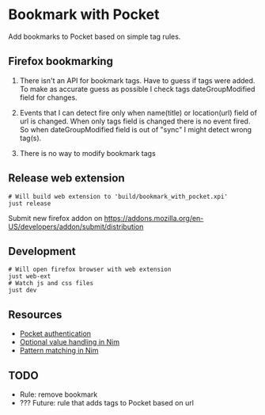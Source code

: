 # Bookmark with Pocket
Add bookmarks to Pocket based on simple tag rules.


## Firefox bookmarking
1) There isn't an API for bookmark tags. Have to guess if tags were added. To make
as accurate guess as possible I check tags dateGroupModified field for changes.

2) Events that I can detect fire only when name(title) or location(url) field of url
is changed. When only tags field is changed there is no event fired.
So when dateGroupModified field is out of "sync" I might detect wrong tag(s).

3) There is no way to modify bookmark tags


## Release web extension
```
# Will build web extension to 'build/bookmark_with_pocket.xpi'
just release
```
Submit new firefox addon on https://addons.mozilla.org/en-US/developers/addon/submit/distribution


## Development
```
# Will open firefox browser with web extension
just web-ext
# Watch js and css files
just dev
```

## Resources
- [Pocket authentication](https://blog.wilgucki.pl/oauth-authentication-without-browser/)
- [Optional value handling in Nim](https://peterme.net/optional-value-handling-in-nim.html)
- [Pattern matching in Nim](https://nim-lang.org/blog/2021/03/10/fusion-and-pattern-matching.html)


## TODO
- Rule: remove bookmark
- ??? Future: rule that adds tags to Pocket based on url
